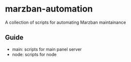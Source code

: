 # marzban-automation

A collection of scripts for automating Marzban maintainance

## Guide

- main: scripts for main panel server
- node: scripts for node
